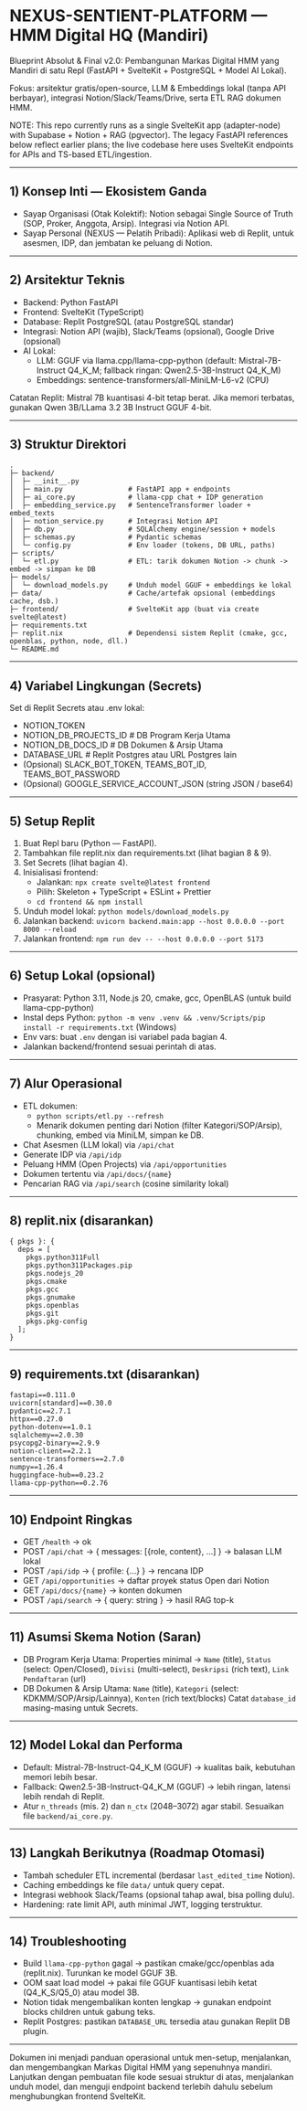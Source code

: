 # NEXUS-SENTIENT-PLATFORM — HMM Digital HQ (Mandiri)

Blueprint Absolut & Final v2.0: Pembangunan Markas Digital HMM yang Mandiri di satu Repl (FastAPI + SvelteKit + PostgreSQL + Model AI Lokal).

Fokus: arsitektur gratis/open-source, LLM & Embeddings lokal (tanpa API berbayar), integrasi Notion/Slack/Teams/Drive, serta ETL RAG dokumen HMM.


NOTE: This repo currently runs as a single SvelteKit app (adapter-node) with Supabase + Notion + RAG (pgvector). The legacy FastAPI references below reflect earlier plans; the live codebase here uses SvelteKit endpoints for APIs and TS-based ETL/ingestion.

---

## 1) Konsep Inti — Ekosistem Ganda
- Sayap Organisasi (Otak Kolektif): Notion sebagai Single Source of Truth (SOP, Proker, Anggota, Arsip). Integrasi via Notion API.
- Sayap Personal (NEXUS — Pelatih Pribadi): Aplikasi web di Replit, untuk asesmen, IDP, dan jembatan ke peluang di Notion.

---

## 2) Arsitektur Teknis
- Backend: Python FastAPI
- Frontend: SvelteKit (TypeScript)
- Database: Replit PostgreSQL (atau PostgreSQL standar)
- Integrasi: Notion API (wajib), Slack/Teams (opsional), Google Drive (opsional)
- AI Lokal:
  - LLM: GGUF via llama.cpp/llama-cpp-python (default: Mistral-7B-Instruct Q4_K_M; fallback ringan: Qwen2.5-3B-Instruct Q4_K_M)
  - Embeddings: sentence-transformers/all-MiniLM-L6-v2 (CPU)

Catatan Replit: Mistral 7B kuantisasi 4-bit tetap berat. Jika memori terbatas, gunakan Qwen 3B/LLama 3.2 3B Instruct GGUF 4-bit.

---

## 3) Struktur Direktori
```
.
├─ backend/
│  ├─ __init__.py
│  ├─ main.py                # FastAPI app + endpoints
│  ├─ ai_core.py             # llama-cpp chat + IDP generation
│  ├─ embedding_service.py   # SentenceTransformer loader + embed_texts
│  ├─ notion_service.py      # Integrasi Notion API
│  ├─ db.py                  # SQLAlchemy engine/session + models
│  ├─ schemas.py             # Pydantic schemas
│  └─ config.py              # Env loader (tokens, DB URL, paths)
├─ scripts/
│  └─ etl.py                 # ETL: tarik dokumen Notion -> chunk -> embed -> simpan ke DB
├─ models/
│  └─ download_models.py     # Unduh model GGUF + embeddings ke lokal
├─ data/                     # Cache/artefak opsional (embeddings cache, dsb.)
├─ frontend/                 # SvelteKit app (buat via create svelte@latest)
├─ requirements.txt
├─ replit.nix                # Dependensi sistem Replit (cmake, gcc, openblas, python, node, dll.)
└─ README.md
```

---

## 4) Variabel Lingkungan (Secrets)
Set di Replit Secrets atau .env lokal:
- NOTION_TOKEN
- NOTION_DB_PROJECTS_ID      # DB Program Kerja Utama
- NOTION_DB_DOCS_ID          # DB Dokumen & Arsip Utama
- DATABASE_URL               # Replit Postgres atau URL Postgres lain
- (Opsional) SLACK_BOT_TOKEN, TEAMS_BOT_ID, TEAMS_BOT_PASSWORD
- (Opsional) GOOGLE_SERVICE_ACCOUNT_JSON (string JSON / base64)

---

## 5) Setup Replit
1) Buat Repl baru (Python — FastAPI).
2) Tambahkan file replit.nix dan requirements.txt (lihat bagian 8 & 9).
3) Set Secrets (lihat bagian 4).
4) Inisialisasi frontend:
   - Jalankan: `npx create svelte@latest frontend`
   - Pilih: Skeleton + TypeScript + ESLint + Prettier
   - `cd frontend && npm install`
5) Unduh model lokal: `python models/download_models.py`
6) Jalankan backend: `uvicorn backend.main:app --host 0.0.0.0 --port 8000 --reload`
7) Jalankan frontend: `npm run dev -- --host 0.0.0.0 --port 5173`

---

## 6) Setup Lokal (opsional)
- Prasyarat: Python 3.11, Node.js 20, cmake, gcc, OpenBLAS (untuk build llama-cpp-python)
- Instal deps Python: `python -m venv .venv && .venv/Scripts/pip install -r requirements.txt` (Windows)
- Env vars: buat `.env` dengan isi variabel pada bagian 4.
- Jalankan backend/frontend sesuai perintah di atas.

---

## 7) Alur Operasional
- ETL dokumen:
  - `python scripts/etl.py --refresh`
  - Menarik dokumen penting dari Notion (filter Kategori/SOP/Arsip), chunking, embed via MiniLM, simpan ke DB.
- Chat Asesmen (LLM lokal) via `/api/chat`
- Generate IDP via `/api/idp`
- Peluang HMM (Open Projects) via `/api/opportunities`
- Dokumen tertentu via `/api/docs/{name}`
- Pencarian RAG via `/api/search` (cosine similarity lokal)

---

## 8) replit.nix (disarankan)
```
{ pkgs }: {
  deps = [
    pkgs.python311Full
    pkgs.python311Packages.pip
    pkgs.nodejs_20
    pkgs.cmake
    pkgs.gcc
    pkgs.gnumake
    pkgs.openblas
    pkgs.git
    pkgs.pkg-config
  ];
}
```

---

## 9) requirements.txt (disarankan)
```
fastapi==0.111.0
uvicorn[standard]==0.30.0
pydantic==2.7.1
httpx==0.27.0
python-dotenv==1.0.1
sqlalchemy==2.0.30
psycopg2-binary==2.9.9
notion-client==2.2.1
sentence-transformers==2.7.0
numpy==1.26.4
huggingface-hub==0.23.2
llama-cpp-python==0.2.76
```

---

## 10) Endpoint Ringkas
- GET `/health` → ok
- POST `/api/chat` → { messages: [{role, content}, ...] } → balasan LLM lokal
- POST `/api/idp` → { profile: {...} } → rencana IDP
- GET `/api/opportunities` → daftar proyek status Open dari Notion
- GET `/api/docs/{name}` → konten dokumen
- POST `/api/search` → { query: string } → hasil RAG top-k

---

## 11) Asumsi Skema Notion (Saran)
- DB Program Kerja Utama: Properties minimal → `Name` (title), `Status` (select: Open/Closed), `Divisi` (multi-select), `Deskripsi` (rich text), `Link Pendaftaran` (url)
- DB Dokumen & Arsip Utama: `Name` (title), `Kategori` (select: KDKMM/SOP/Arsip/Lainnya), `Konten` (rich text/blocks)
Catat `database_id` masing-masing untuk Secrets.

---

## 12) Model Lokal dan Performa
- Default: Mistral-7B-Instruct-Q4_K_M (GGUF) → kualitas baik, kebutuhan memori lebih besar.
- Fallback: Qwen2.5-3B-Instruct-Q4_K_M (GGUF) → lebih ringan, latensi lebih rendah di Replit.
- Atur `n_threads` (mis. 2) dan `n_ctx` (2048–3072) agar stabil. Sesuaikan file `backend/ai_core.py`.

---

## 13) Langkah Berikutnya (Roadmap Otomasi)
- Tambah scheduler ETL incremental (berdasar `last_edited_time` Notion).
- Caching embeddings ke file `data/` untuk query cepat.
- Integrasi webhook Slack/Teams (opsional tahap awal, bisa polling dulu).
- Hardening: rate limit API, auth minimal JWT, logging terstruktur.

---

## 14) Troubleshooting
- Build `llama-cpp-python` gagal → pastikan cmake/gcc/openblas ada (replit.nix). Turunkan ke model GGUF 3B.
- OOM saat load model → pakai file GGUF kuantisasi lebih ketat (Q4_K_S/Q5_0) atau model 3B.
- Notion tidak mengembalikan konten lengkap → gunakan endpoint blocks children untuk gabung teks.
- Replit Postgres: pastikan `DATABASE_URL` tersedia atau gunakan Replit DB plugin.

---

Dokumen ini menjadi panduan operasional untuk men-setup, menjalankan, dan mengembangkan Markas Digital HMM yang sepenuhnya mandiri. Lanjutkan dengan pembuatan file kode sesuai struktur di atas, menjalankan unduh model, dan menguji endpoint backend terlebih dahulu sebelum menghubungkan frontend SvelteKit.
